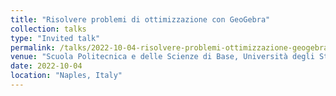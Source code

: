 ```yaml
---
title: "Risolvere problemi di ottimizzazione con GeoGebra"
collection: talks
type: "Invited talk"
permalink: /talks/2022-10-04-risolvere-problemi-ottimizzazione-geogebra
venue: "Scuola Politecnica e delle Scienze di Base, Università degli Studi di Napoli “Federico II”"
date: 2022-10-04
location: "Naples, Italy"
---
```


